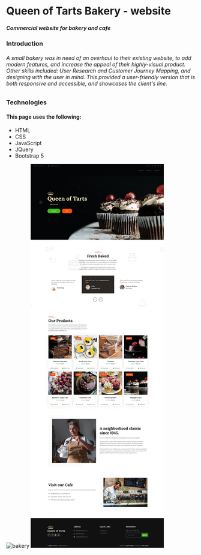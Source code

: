 # Queen of Tarts Bakery - website
##### Commercial website for bakery and cafe


### Introduction
###### A small bakery was in need of an overhaul to their existing website, to add modern features, and increase the appeal of their highly-visual product. Other skills included: User Research and Customer Journey Mapping, and designing with the user in mind. This provided a user-friendly version that is both responsive and accessible, and showcases the client's line. 

### Technologies
#### This page uses the following:
- HTML
- CSS
- JavaScript
- JQuery
- Bootstrap 5

![bakery](https://github.com/zaynahshabo/Queen-Of-Tarts-Bakery-Website/blob/main/Bakery-Gif.gif)
![bakery](https://github.com/zaynahshabo/Queen-Of-Tarts-Bakery-Website/blob/main/Smaller%20Screenshot.png)
